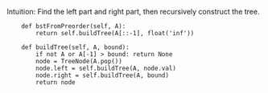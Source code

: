 Intuition:
Find the left part and right part,
then recursively construct the tree.

```
    def bstFromPreorder(self, A):
        return self.buildTree(A[::-1], float('inf'))

    def buildTree(self, A, bound):
        if not A or A[-1] > bound: return None
        node = TreeNode(A.pop())
        node.left = self.buildTree(A, node.val)
        node.right = self.buildTree(A, bound)
        return node
```